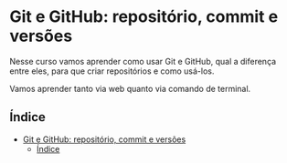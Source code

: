 # Git e GitHub: repositório, commit e versões

Nesse curso vamos aprender como usar Git e GitHub, qual a diferença entre eles, para que criar repositórios e como usá-los.

Vamos aprender tanto via web quanto via comando de terminal.

## Índice

- [Git e GitHub: repositório, commit e versões](#git-e-github-repositório-commit-e-versões)
  - [Índice](#índice)

